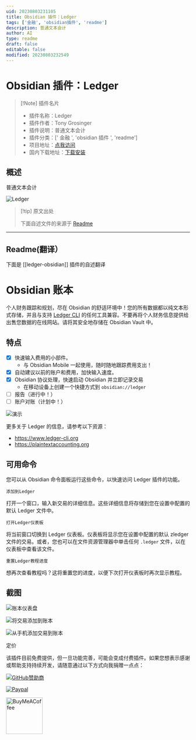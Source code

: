 ```yaml
---
uid: 20230803231105
title: Obsidian 插件：Ledger
tags: ['金融', 'obsidian插件', 'readme']
description: 普通文本会计
author: AI
type: readme
draft: false
editable: false
modified: 20230803232549
---
```


# Obsidian 插件：Ledger

> [!Note] 插件名片
> - 插件名称：Ledger
> - 插件作者：Tony Grosinger
> - 插件说明：普通文本会计
> - 插件分类：[' 金融 ', 'obsidian 插件 ', 'readme']
> - 项目地址：[点我访问](https://github.com/tgrosinger/ledger-obsidian)
> - 国内下载地址：[下载安装](https://pkmer.cn/products/plugin/pluginMarket/?ledger-obsidian)

## 概述

普通文本会计

![Ledger](https://cdn.pkmer.cn/covers/ledger-obsidian_new.gif!pkmer)

> [!tip] 原文出处
>
>下面自述文件的来源于 [Readme](https://ghproxy.net/https://raw.githubusercontent.com/tgrosinger/ledger-obsidian/main/README.md)
>

---

## Readme(翻译）

下面是 [[ledger-obsidian]] 插件的自述翻译

# Obsidian 账本

个人财务跟踪和规划，尽在 Obsidian 的舒适环境中！您的所有数据都以纯文本形式存储，并且与支持 [Ledger CLI](https://www.ledger-cli.org) 的任何工具兼容。不要再将个人财务信息提供给出售您数据的在线网站。请将其安全地存储在 Obsidian Vault 中。

## 特点

- [x] 快速输入费用的小部件。
  - 与 Obsidian Mobile 一起使用，随时随地跟踪费用支出！
- [x] 自动建议以前的账户和费用，加快输入速度。
- [x] Obsidian 协议处理，快速启动 Obsidian 并立即记录交易
  - 在移动设备上创建一个快捷方式到 `obsidian://ledger`
- [ ] 报告（进行中！）
- [ ] 账户对账（计划中！）

![演示](https://raw.githubusercontent.com/tgrosinger/ledger-obsidian/main/resources/screenshots/demo.gif)

更多关于 Ledger 的信息，请参考以下资源：

- <https://www.ledger-cli.org>
- <https://plaintextaccounting.org>

## 可用命令

您可以从 Obsidian 命令面板运行这些命令，以快速访问 Ledger 插件的功能。

`添加到Ledger`

打开一个窗口，输入新交易的详细信息。这些详细信息将存储到您在设置中配置的默认 Ledger 文件中。

`打开Ledger仪表板`

将当前窗口切换到 Ledger 仪表板。仪表板将显示您在设置中配置的默认 zledger 文件的交易。或者，您也可以在文件资源管理器中单击任何 `.ledger` 文件，以在仪表板中查看该文件。

`重置Ledger教程进度`

想再次查看教程吗？这将重置您的进度，以便下次打开仪表板时再次显示教程。

## 截图

![账本仪表盘](https://raw.githubusercontent.com/tgrosinger/ledger-obsidian/main/resources/screenshots/ledger-dashboard.png)

![将交易添加到账本](https://raw.githubusercontent.com/tgrosinger/ledger-obsidian/main/resources/screenshots/add-to-ledger.png)

![从手机添加交易到账本](https://raw.githubusercontent.com/tgrosinger/ledger-obsidian/main/resources/screenshots/mobile-add-expense.png)

定价

该插件目前免费提供，但一旦功能完善，可能会变成付费插件。如果您想表示感谢或帮助支持持续开发，请随意通过以下方式向我捐赠一点点：

[![GitHub赞助商](https://img.shields.io/github/sponsors/tgrosinger?style=social)](https://github.com/sponsors/tgrosinger)

[![Paypal](https://img.shields.io/badge/paypal-tgrosinger-yellow?style=social&logo=paypal)](https://paypal.me/tgrosinger)

[<img src="https://cdn.buymeacoffee.com/buttons/v2/default-yellow.png" alt="BuyMeACoffee" width="100">](https://www.buymeacoffee.com/tgrosinger)
